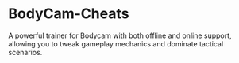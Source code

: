 # BodyCam-Cheats
A powerful trainer for Bodycam with both offline and online support, allowing you to tweak gameplay mechanics and dominate tactical scenarios.
